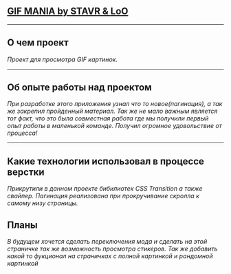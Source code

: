 ## [GIF MANIA by STAVR & LoO](https://looney-stavr.github.io/group-project/)

---

## О чем проект

_Проект для просмотра GIF картинок._

---

## Об опыте работы над проектом

_При разработке этого приложения узнал что то новое(пагинация), а так же закрепил пройденный материал. Так же не мало важным является тот факт, что это была совместная работа где мы получили первый опыт работы в маленькой команде. Получил огромное удовольствие от процесса!_

---

## Какие технологии использовал в процессе верстки

_Прикрутили в данном проекте бибилиотек CSS Transition а также свайпер. Пагинация реализована при прокручивание скролла к самому низу страницы._

## Планы

_В будущем хочется сделать переключения мода и сделать на этой страничке так же возможность просмотра стикеров. Так же добавить какой то фукционал на страничках с полной картинкой и рандомной картинкой_
